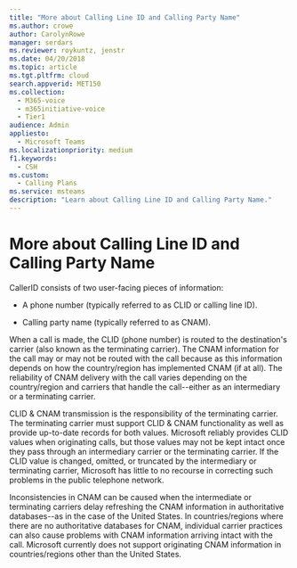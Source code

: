 ```yaml
---
title: "More about Calling Line ID and Calling Party Name"
ms.author: crowe
author: CarolynRowe
manager: serdars
ms.reviewer: roykuntz, jenstr
ms.date: 04/20/2018
ms.topic: article
ms.tgt.pltfrm: cloud
search.appverid: MET150
ms.collection: 
  - M365-voice
  - m365initiative-voice
  - Tier1
audience: Admin
appliesto: 
  - Microsoft Teams
ms.localizationpriority: medium
f1.keywords:
  - CSH
ms.custom: 
  - Calling Plans
ms.service: msteams
description: "Learn about Calling Line ID and Calling Party Name."
---
```


# More about Calling Line ID and Calling Party Name

CallerID consists of two user-facing pieces of information:

- A phone number (typically referred to as CLID or calling line ID).

- Calling party name (typically referred to as CNAM). 

When a call is made, the CLID (phone number) is routed to the destination's carrier (also known as the terminating carrier). The CNAM information for the call may or may not be routed with the call because as this information depends on how the country/region has implemented CNAM (if at all). The reliability of CNAM delivery with the call varies depending on the country/region and carriers that handle the call--either as an intermediary or a terminating carrier. 

CLID & CNAM transmission is the responsibility of the terminating carrier. The terminating carrier must support CLID & CNAM functionality as well as provide up-to-date records for both values. Microsoft reliably provides CLID values when originating calls, but those values may not be kept intact once they pass through an intermediary carrier or the terminating carrier. If the CLID value is changed, omitted, or truncated by the intermediary or terminating carrier, Microsoft has little to no recourse in correcting such problems in the public telephone network.

Inconsistencies in CNAM can be caused when the intermediate or terminating carriers delay refreshing the CNAM information in authoritative databases--as in the case of the United States. In countries/regions where there are no authoritative databases for CNAM, individual carrier practices can also cause problems with CNAM information arriving intact with the call. Microsoft currently does not support originating CNAM information in countries/regions other than the United States.
